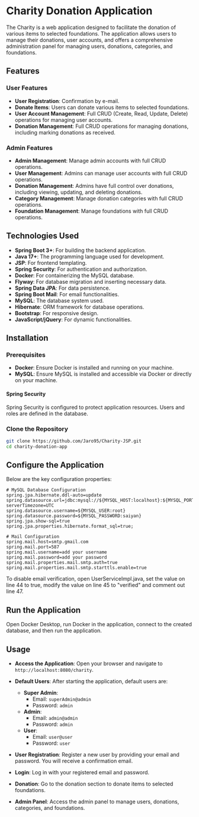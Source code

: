 
# Charity Donation Application

The Charity is a web application designed to facilitate the donation of various items to selected foundations. The application allows users to manage their donations, user accounts, and offers a comprehensive administration panel for managing users, donations, categories, and foundations.


## Features

### User Features
- **User Registration**: Confirmation by e-mail.
- **Donate Items**: Users can donate various items to selected foundations.
- **User Account Management**: Full CRUD (Create, Read, Update, Delete) operations for managing user accounts.
- **Donation Management**: Full CRUD operations for managing donations, including marking donations as received.

### Admin Features
- **Admin Management**: Manage admin accounts with full CRUD operations.
- **User Management**: Admins can manage user accounts with full CRUD operations.
- **Donation Management**: Admins have full control over donations, including viewing, updating, and deleting donations.
- **Category Management**: Manage donation categories with full CRUD operations.
- **Foundation Management**: Manage foundations with full CRUD operations.

## Technologies Used

- **Spring Boot 3+**: For building the backend application.
- **Java 17+**: The programming language used for development.
- **JSP**: For frontend templating.
- **Spring Security**: For authentication and authorization.
- **Docker**: For containerizing the MySQL database.
- **Flyway**: For database migration and inserting necessary data.
- **Spring Data JPA**: For data persistence.
- **Spring Boot Mail**: For email functionalities.
- **MySQL**: The database system used.
- **Hibernate**: ORM framework for database operations.
- **Bootstrap**: For responsive design.
- **JavaScript/jQuery**: For dynamic functionalities.




## Installation

### Prerequisites

- **Docker**: Ensure Docker is installed and running on your machine.
- **MySQL**: Ensure MySQL is installed and accessible via Docker or directly on your machine.


#### Spring Security
Spring Security is configured to protect application resources. Users and roles are defined in the database.

### Clone the Repository

```bash
git clone https://github.com/Jaro95/Charity-JSP.git
cd charity-donation-app
```

## Configure the Application 

Below are the key configuration properties:
```properties
# MySQL Database Configuration
spring.jpa.hibernate.ddl-auto=update
spring.datasource.url=jdbc:mysql://${MYSQL_HOST:localhost}:${MYSQL_PORT:3302}/${MYSQL_DB_NAME:charity_donation_jsp}?serverTimezone=UTC
spring.datasource.username=${MYSQL_USER:root}
spring.datasource.password=${MYSQL_PASSWORD:saiyan}
spring.jpa.show-sql=true
spring.jpa.properties.hibernate.format_sql=true;

# Mail Configuration
spring.mail.host=smtp.gmail.com
spring.mail.port=587
spring.mail.username=add your username
spring.mail.password=add your password
spring.mail.properties.mail.smtp.auth=true
spring.mail.properties.mail.smtp.starttls.enable=true
```

To disable email verification, open UserServiceImpl.java, set the value on line 44 to true, modify the value on line 45 to "verified" and comment out line 47.

## Run the Application

Open Docker Desktop, run Docker in the application, connect to the created database, and then run the application.

## Usage

- **Access the Application**: Open your browser and navigate to `http://localhost:8080/charity`.

- **Default Users**: After starting the application, default users are:
   - **Super Admin**: 
     - Email: `superAdmin@admin`
     - Password: `admin`
   - **Admin**: 
     - Email: `admin@admin`
     - Password: `admin`
   - **User**: 
     - Email: `user@user`
     - Password: `user`

- **User Registration**: Register a new user by providing your email and password. You will receive a confirmation email.

- **Login**: Log in with your registered email and password.

- **Donation**: Go to the donation section to donate items to selected foundations.

- **Admin Panel**: Access the admin panel to manage users, donations, categories, and foundations.



    